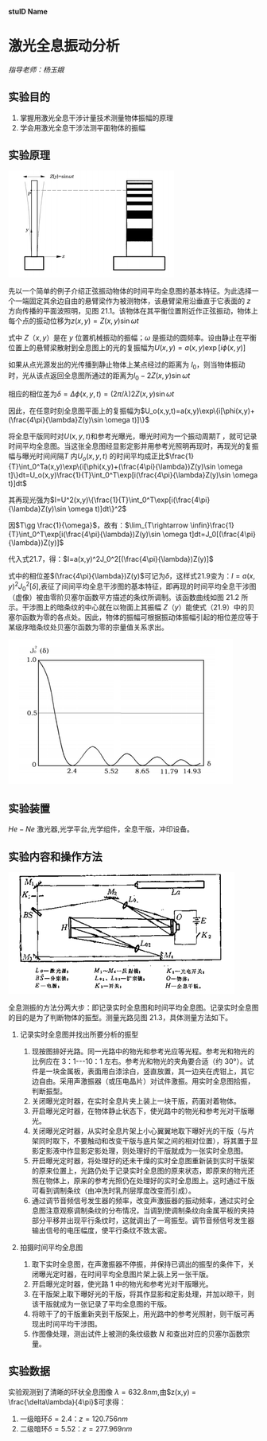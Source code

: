 **stuID Name**

# 激光全息振动分析
*指导老师：杨玉娥*
## 实验目的

1. 掌握用激光全息干涉计量技术测量物体振幅的原理
2. 学会用激光全息干涉法测平面物体的振幅

## 实验原理

![](1.png)

先以一个简单的例子介绍正弦振动物体的时间平均全息图的基本特征。为此选择一个一端固定其余边自由的悬臂梁作为被测物体，该悬臂梁用沿垂直于它表面的 $z$ 方向传播的平面波照明，见图 21.1。该物体在其平衡位置附近作正弦振动，物体上每个点的振动位移为$z(x,y)=Z(x,y)\sin \omega t$

式中 $Z（x,y）$是在 $y$ 位置机械振动的振幅；$\omega$ 是振动的圆频率。设由静止在平衡位置上的悬臂梁散射到全息图上的光的复振幅为$U(x,y)=a(x,y)\exp [i\phi(x,y)]$

如果从点光源发出的光传播到静止物体上某点经过的距离为 $l_0$，则当物体振动时，光从该点返回全息图所通过的距离为$l_0-2Z(x,y)\sin \omega t$

相应的相位差为$\delta=\Delta \phi(x,y,t)=(2\pi/\lambda)2Z(x,y)\sin \omega t$

因此，在任意时刻全息图平面上的复振幅为$U_o(x,y,t)=a(x,y)\exp\{i[\phi(x,y)+(\frac{4\pi}{\lambda}Z(y)\sin \omega t)]\}$

将全息干版同时对$U(x, y,t)$和参考光曝光，曝光时间为一个振动周期$T$ ，就可记录时间平均全息图。当这张全息图经显影定影并用参考光照明再现时，再现光的复振幅与曝光时间间隔$T$ 内$U_o(x, y,t)$ 的时间平均成正比$\frac{1}{T}\int_0^Ta(x,y)\exp\{i[\phi(x,y)+(\frac{4\pi}{\lambda})Z(y)\sin \omega t]\}dt=U_o(x,y)\frac{1}{T}\int_0^T\exp[i(\frac{4\pi}{\lambda}Z(y)\sin \omega t)]dt$

其再现光强为$I=U^2(x,y)\{\frac{1}{T}\int_0^T\exp[i(\frac{4\pi}{\lambda}Z(y)\sin \omega t)]dt\}^2$

因$T\gg \frac{1}{\omega}$，故有：$\lim_{T\rightarrow \infin}\frac{1}{T}\int_0^T\exp[i(\frac{4\pi}{\lambda})Z(y)\sin \omega t]dt=J_0[(\frac{4\pi}{\lambda})Z(y)]$

代入式21.7，得：$I=a(x,y)^2J_0^2[(\frac{4\pi}{\lambda})Z(y)]$

式中的相位差$(\frac{4\pi}{\lambda})Z(y)$可记为$\delta$，这样式21.9变为：$I=a(x,y)^2J_0^2[\delta]$,表征了间间平均全息干涉图的基本特征，即再现的时间平均全息干涉图（虚像）被由零阶贝塞尔函数平方描述的条纹所调制。该函数曲线如图 21.2 所示。干涉图上的暗条纹的中心就在以物面上其振幅 $Z（y）$能使式（21.9）中的贝塞尔函数为零的各点处。因此，物体的振幅可根据振动体振幅引起的相位差应等于某级序暗条纹处贝塞尔函数为零的宗量值关系求出。

![](2.png)

## 实验装置

$He-Ne$ 激光器,光学平台,光学组件，全息干版，冲印设备。

## 实验内容和操作方法

![](3.png)

全息测振的方法分两大步：即记录实时全息图和时间平均全息图。记录实时全息图的目的是为了判断物体的振型。测量光路见图 21.3，具体测量方法如下。

1. 记录实时全息图并找出所要分析的振型
   1. 现按图排好光路。同一光路中的物光和参考光应等光程。参考光和物光的比例应在 3：1---10：1 左右。参考光和物光的夹角要合适（约 30°）。试件是一块金属板，表面用白漆涂白，竖直放置，其一边夹在虎钳上，其它边自由。采用声激振器（或压电晶片）对试件激振。用实时全息图拾振，判断振型。
   2. 关闭曝光定时器，在实时全息片夹上装上一块干版，药面对着物体。
   3. 开启曝光定时器，在物体静止状态下，使光路中的物光和参考光对干版曝光。
   4. 关闭曝光定时器，从实时全息片架上小心翼翼地取下曝好光的干版（与片架同时取下，不要触动和改变干版与底片架之间的相对位置），将其置于显影定影液中作显影定影处理，则处理好的干版就成为一张实时全息图。
   5. 开启曝光定时器，将处理好的还未干燥的实时全息图重新装到实时干版架的原来位置上，光路仍处于记录实时全息图的原来状态，即原来的物光还照在物体上，原来的参考光照仍在处理好的实时全息图上。这时通过干版可看到调制条纹（由冲洗时乳剂层厚度改变而引成）。
   6. 通过调节音频信号发生器的频率，改变声激振器的振动频率，通过实时全息图注意观察调制条纹的分布情况，当调到使调制条纹向金属平板的夹持部分平移并出现平行条纹时，这就调出了一弯振型。调节音频信号发生器输出信号的电压幅度，使平行条纹不致太密。 

2. 拍摄时间平均全息图
   1. 取下实时全息图，在声激振器不停振，并保持已调出的振型的条件下，关闭曝光定时器，在时间平均全息图片架上装上另一张干版。
   2. 开启曝光定时器，使光路 1 中的物光和参考光对干版曝光。
   3. 在干版架上取下曝好光的干版，将其作显影和定影处理，并加以晾干，则该干版就成为一张记录了平均全息图的干版。
   4. 将晾干了的干版重新夹到干版架上，用光路中的参考光照射，则干版可再现出时间平均干涉图。
   5. 作图像处理，测出试件上被测的条纹级数 $N$ 和查出对应的贝塞尔函数宗量。
## 实验数据
   实验观测到了清晰的环状全息图像
   $\lambda = 632.8nm$,由$z(x,y) = \frac{\delta\lambda}{4\pi}$可求得：
   1. 一级暗环$\delta = 2.4$：$z = 120.756nm$
   2. 二级暗环$\delta = 5.52$：$z = 277.969nm$